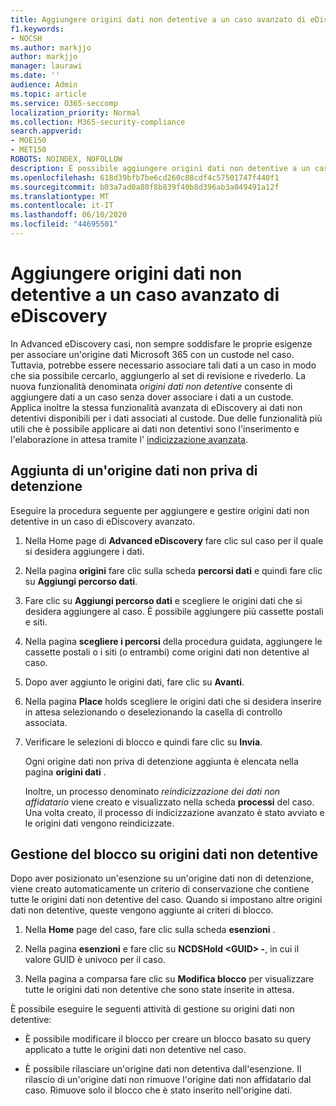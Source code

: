 ```yaml
---
title: Aggiungere origini dati non detentive a un caso avanzato di eDiscovery
f1.keywords:
- NOCSH
ms.author: markjjo
author: markjjo
manager: laurawi
ms.date: ''
audience: Admin
ms.topic: article
ms.service: O365-seccomp
localization_priority: Normal
ms.collection: M365-security-compliance
search.appverid:
- MOE150
- MET150
ROBOTS: NOINDEX, NOFOLLOW
description: È possibile aggiungere origini dati non detentive a un caso di eDiscovery avanzato e inserire un'esenzione nell'origine dati. Le origini dati non detentive vengono reindicizzate, pertanto qualsiasi contenuto ritenuto come parzialmente indicizzato viene rielaborato per renderlo completamente e rapidamente ricercabile.
ms.openlocfilehash: 618d39bfb7be6cd260c88cdf4c57501747f440f1
ms.sourcegitcommit: b03a7ad0a80f8b839f40b8d396ab3a049491a12f
ms.translationtype: MT
ms.contentlocale: it-IT
ms.lasthandoff: 06/10/2020
ms.locfileid: "44695501"
---
```

# <a name="add-non-custodial-data-sources-to-an-advanced-ediscovery-case"></a>Aggiungere origini dati non detentive a un caso avanzato di eDiscovery

In Advanced eDiscovery casi, non sempre soddisfare le proprie esigenze per associare un'origine dati Microsoft 365 con un custode nel caso. Tuttavia, potrebbe essere necessario associare tali dati a un caso in modo che sia possibile cercarlo, aggiungerlo al set di revisione e rivederlo. La nuova funzionalità denominata *origini dati non detentive* consente di aggiungere dati a un caso senza dover associare i dati a un custode. Applica inoltre la stessa funzionalità avanzata di eDiscovery ai dati non detentivi disponibili per i dati associati al custode. Due delle funzionalità più utili che è possibile applicare ai dati non detentivi sono l'inserimento e l'elaborazione in attesa tramite l' [indicizzazione avanzata](indexing-custodian-data.md).

## <a name="add-a-non-custodial-data-source"></a>Aggiunta di un'origine dati non priva di detenzione

Eseguire la procedura seguente per aggiungere e gestire origini dati non detentive in un caso di eDiscovery avanzato.

1. Nella Home page di **Advanced eDiscovery** fare clic sul caso per il quale si desidera aggiungere i dati.

2. Nella pagina **origini** fare clic sulla scheda **percorsi dati** e quindi fare clic su **Aggiungi percorso dati**.

3. Fare clic su **Aggiungi percorso dati** e scegliere le origini dati che si desidera aggiungere al caso. È possibile aggiungere più cassette postali e siti.

4. Nella pagina **scegliere i percorsi** della procedura guidata, aggiungere le cassette postali o i siti (o entrambi) come origini dati non detentive al caso.

5. Dopo aver aggiunto le origini dati, fare clic su **Avanti**.

6. Nella pagina **Place** holds scegliere le origini dati che si desidera inserire in attesa selezionando o deselezionando la casella di controllo associata.

7. Verificare le selezioni di blocco e quindi fare clic su **Invia**.

   Ogni origine dati non priva di detenzione aggiunta è elencata nella pagina **origini dati** .

   Inoltre, un processo denominato *reindicizzazione dei dati non affidatario* viene creato e visualizzato nella scheda **processi** del caso. Una volta creato, il processo di indicizzazione avanzato è stato avviato e le origini dati vengono reindicizzate.

## <a name="managing-the-hold-on-non-custodial-data-sources"></a>Gestione del blocco su origini dati non detentive

Dopo aver posizionato un'esenzione su un'origine dati non di detenzione, viene creato automaticamente un criterio di conservazione che contiene tutte le origini dati non detentive del caso. Quando si impostano altre origini dati non detentive, queste vengono aggiunte ai criteri di blocco.

1. Nella **Home** page del caso, fare clic sulla scheda **esenzioni** .

2. Nella pagina **esenzioni** e fare clic su **NCDSHold \<GUID\> -**, in cui il valore GUID è univoco per il caso.

3. Nella pagina a comparsa fare clic su **Modifica blocco** per visualizzare tutte le origini dati non detentive che sono state inserite in attesa.

È possibile eseguire le seguenti attività di gestione su origini dati non detentive:

- È possibile modificare il blocco per creare un blocco basato su query applicato a tutte le origini dati non detentive nel caso.

- È possibile rilasciare un'origine dati non detentiva dall'esenzione. Il rilascio di un'origine dati non rimuove l'origine dati non affidatario dal caso. Rimuove solo il blocco che è stato inserito nell'origine dati.
